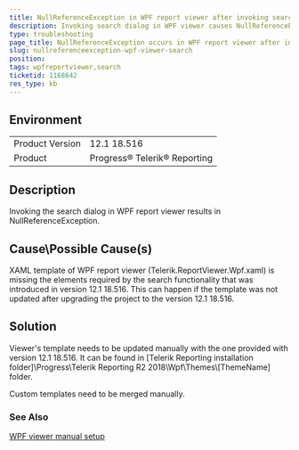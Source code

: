 ```yaml
---
title: NullReferenceException in WPF report viewer after invoking search dialog
description: Invoking search dialog in WPF viewer causes NullReferenceException
type: troubleshooting
page_title: NullReferenceException occurs in WPF report viewer after invoking search dialog
slug: nullreferenceexception-wpf-viewer-search
position: 
tags: wpfreportviewer,search
ticketid: 1168642
res_type: kb
---
```


## Environment
<table>
	<tr>
		<td>Product Version</td>
		<td>12.1 18.516</td>
	</tr>
	<tr>
		<td>Product</td>
		<td>Progress® Telerik® Reporting </td>
	</tr>
</table>


## Description

Invoking the search dialog in WPF report viewer results in NullReferenceException.

## Cause\Possible Cause(s)

XAML template of WPF report viewer (Telerik.ReportViewer.Wpf.xaml) is missing the elements required by the search functionality 
that was introduced in version 12.1 18.516. This can happen if the template was not updated after upgrading the project to the version 12.1 18.516.

## Solution

Viewer's template needs to be updated manually with the one provided with version 12.1 18.516. It can be found in
[Telerik Reporting installation folder]\Progress\Telerik Reporting R2 2018\Wpf\Themes\\[ThemeName] folder.

Custom templates need to be merged manually.

### See Also

[WPF viewer manual setup](../wpf-report-viewer-manual-setup)




